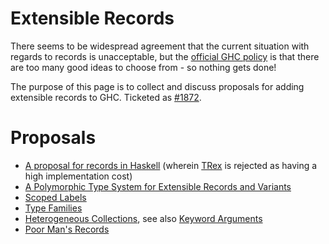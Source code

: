# Extensible Records


There seems to be widespread agreement that the current situation with regards to records is unacceptable, but the [ official GHC policy](http://haskell.org/haskellwiki/GHC:FAQ#Does_GHC_implement_any_kind_of_extensible_records.3F) is that there are too many good ideas to choose from - so nothing gets done!


The purpose of this page is to collect and discuss proposals for adding extensible records to GHC. Ticketed as [\#1872](https://gitlab.haskell.org//ghc/ghc/issues/1872).

# Proposals

- [ A proposal for records in Haskell](http://research.microsoft.com/~simonpj/Haskell/records.html) (wherein [ TRex](http://cvs.haskell.org/Hugs/pages/hugsman/exts.html#sect7.2) is rejected as having a high implementation cost)
- [ A Polymorphic Type System for Extensible Records and Variants](http://web.cecs.pdx.edu/~mpj/pubs/polyrec.html)
- [ Scoped Labels](http://www.cs.uu.nl/~daan/download/papers/scopedlabels.pdf)
- [ Type Families](http://homepage.ntlworld.com/b.hilken/files/Records.hs)
- [ Heterogeneous Collections](http://homepages.cwi.nl/~ralf/HList/), see also [ Keyword Arguments](http://okmij.org/ftp/Haskell/keyword-arguments.lhs)
- [ Poor Man's Records](http://hackage.haskell.org/trac/haskell-prime/attachment/ticket/92/Data.Record.hs)